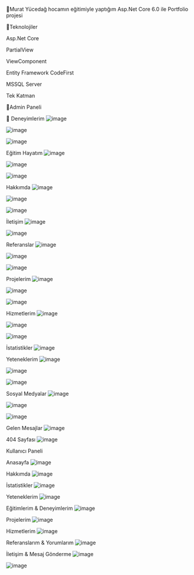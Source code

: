 👋Murat Yücedağ hocamın eğitimiyle yaptığım Asp.Net Core 6.0 ile Portfolio projesi

🎉Teknolojiler

Asp.Net Core

PartialView

ViewComponent

Entity Framework CodeFirst

MSSQL Server

Tek Katman

🧑Admin Paneli

📍 Deneyimlerim
![image](https://github.com/user-attachments/assets/9704c6d5-8556-4dfd-a95b-2dee7c8dc542)

![image](https://github.com/user-attachments/assets/17f30c17-9d08-40ac-adc8-2ea9912ee7d0)

![image](https://github.com/user-attachments/assets/5ddb6c03-b3d0-493e-9240-292b60e14d0e)


Eğitim Hayatım
![image](https://github.com/user-attachments/assets/ebdfbf01-6b09-42a0-bb13-0839be04fd22)

![image](https://github.com/user-attachments/assets/c238e08f-1496-405a-8a86-7711f53e6593)

![image](https://github.com/user-attachments/assets/1e2b2a63-5fa4-489e-a572-f7076a090bbf)

Hakkımda 
![image](https://github.com/user-attachments/assets/7e20819f-fa8f-4a83-8b6f-f16a18e7d72d)

![image](https://github.com/user-attachments/assets/e4a4a6cf-3014-4336-b3b5-96827a69b2ff)

![image](https://github.com/user-attachments/assets/062bdc98-8d99-477c-8d13-fd0be64de5c1)

İletişim
![image](https://github.com/user-attachments/assets/6e4c1b40-f37e-435b-84a7-e8925a55946f)

![image](https://github.com/user-attachments/assets/80e9fb79-391e-4e67-9464-63b9d08e4692)

Referanslar
![image](https://github.com/user-attachments/assets/07090420-c8ad-450a-992d-2cb63f949932)

![image](https://github.com/user-attachments/assets/412def6c-ac23-4d96-a742-2ed12d1cee94)

![image](https://github.com/user-attachments/assets/538714f3-50bb-4b49-8ce1-00e3ce37c68e)

Projelerim
![image](https://github.com/user-attachments/assets/2d11c388-aa3d-4916-a1f9-3ef64ec5c0e2)

![image](https://github.com/user-attachments/assets/e316abb6-4b21-4997-ba55-de0a3e247bd6)

![image](https://github.com/user-attachments/assets/42d2a392-4195-49c3-8722-a034cf6ff5da)

Hizmetlerim
![image](https://github.com/user-attachments/assets/de14c95f-dbe2-4bdb-9bf7-6aabae44432b)

![image](https://github.com/user-attachments/assets/10c02e51-da38-4e58-8258-d6cbf5e81553)

![image](https://github.com/user-attachments/assets/ba84e33c-d09a-4d54-968b-372e11841897)

İstatistikler
![image](https://github.com/user-attachments/assets/6783b920-936c-4ba8-9f44-2b202cb2de7f)

Yeteneklerim
![image](https://github.com/user-attachments/assets/6dc0f0ae-3ea6-4c13-9b7b-edafd4bac0f6)

![image](https://github.com/user-attachments/assets/1d6fb5de-9a6c-4843-822f-4e4146277c5e)

![image](https://github.com/user-attachments/assets/4c1c9c6f-7bda-4034-9d22-85e2a130c720)

Sosyal Medyalar
![image](https://github.com/user-attachments/assets/46600b40-57ac-49f2-906b-07424ea0e7fd)

![image](https://github.com/user-attachments/assets/d54b6cbd-763a-467a-bd03-dac2674f28f0)

![image](https://github.com/user-attachments/assets/15c88bec-b44d-4415-ac80-6b51f40f4b6e)


Gelen Mesajlar
![image](https://github.com/user-attachments/assets/e1830f5f-6752-4979-a1b5-d357b6bcd2d2)

404 Sayfası
![image](https://github.com/user-attachments/assets/03e55cbb-ca2a-4e97-860d-a9f4337e0ebd)



Kullanıcı Paneli

Anasayfa
![image](https://github.com/user-attachments/assets/5274b70d-2fb5-403f-813e-65ba2d5fb664)

Hakkımda
![image](https://github.com/user-attachments/assets/6a85cade-5ad6-47b0-ab93-583e9b7f39d1)

İstatistikler
![image](https://github.com/user-attachments/assets/e68a80ce-fc1b-4a57-b392-e7574a7d82f1)

Yeteneklerim
![image](https://github.com/user-attachments/assets/4428b377-6f68-48d7-b9cc-0f76432cccf6)

Eğitimlerim & Deneyimlerim
![image](https://github.com/user-attachments/assets/da57b2e7-b82f-423e-b79b-a3303fc69c51)

Projelerim
![image](https://github.com/user-attachments/assets/f9b5c8ea-8681-498e-87ef-eee7c8ce82c1)

Hizmetlerim
![image](https://github.com/user-attachments/assets/1f4cacc1-ee17-4cab-9b5f-a06a05c87941)

Referanslarım & Yorumlarım
![image](https://github.com/user-attachments/assets/98cb35b3-1888-4068-8d53-75ba1e73e049)

İletişim & Mesaj Gönderme
![image](https://github.com/user-attachments/assets/ba1614c4-6997-4f35-8202-49a7d217b299)

![image](https://github.com/user-attachments/assets/d0d2ba08-f0e9-4ab0-b93b-45465c299a69)
